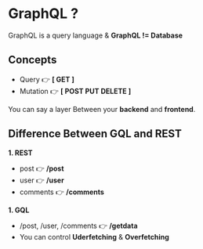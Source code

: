 # **GraphQL ?**
GraphQL is a query language & **GraphQL != Database**

## **Concepts**
* Query 👉 **[ GET ]**
* Mutation 👉 **[ POST PUT DELETE ]**

You can say a layer Between your **backend** and **frontend**.

## **Difference Between GQL and REST**

**1. REST**
* post 👉 **/post**
* user 👉 **/user**
* comments 👉 **/comments**

**1. GQL**
* /post, /user, /comments 👉 **/getdata**
* You can control **Uderfetching** & **Overfetching**
  
